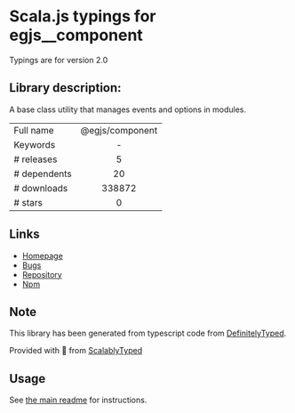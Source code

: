 
# Scala.js typings for egjs__component

Typings are for version 2.0

## Library description:
A base class utility that manages events and options in modules.

|                    |                 |
| ------------------ | :-------------: |
| Full name          | @egjs/component |
| Keywords           | - |
| # releases         | 5 |
| # dependents       | 20 |
| # downloads        | 338872 |
| # stars            | 0 |

## Links
- [Homepage](https://naver.github.io/egjs-component)
- [Bugs](https://github.com/naver/egjs-component/issues)
- [Repository](https://github.com/naver/egjs-component)
- [Npm](https://www.npmjs.com/package/%40egjs%2Fcomponent)
    


## Note
This library has been generated from typescript code from [DefinitelyTyped](https://definitelytyped.org).

Provided with :purple_heart: from [ScalablyTyped](https://github.com/oyvindberg/ScalablyTyped)

## Usage
See [the main readme](../../readme.md) for instructions.


